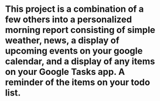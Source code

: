# This project is a combination of a few others into a personalized morning report consisting of simple weather, news, a display of upcoming events on your google calendar, and a display of any items on your Google Tasks app. A reminder of the items on your todo list.


